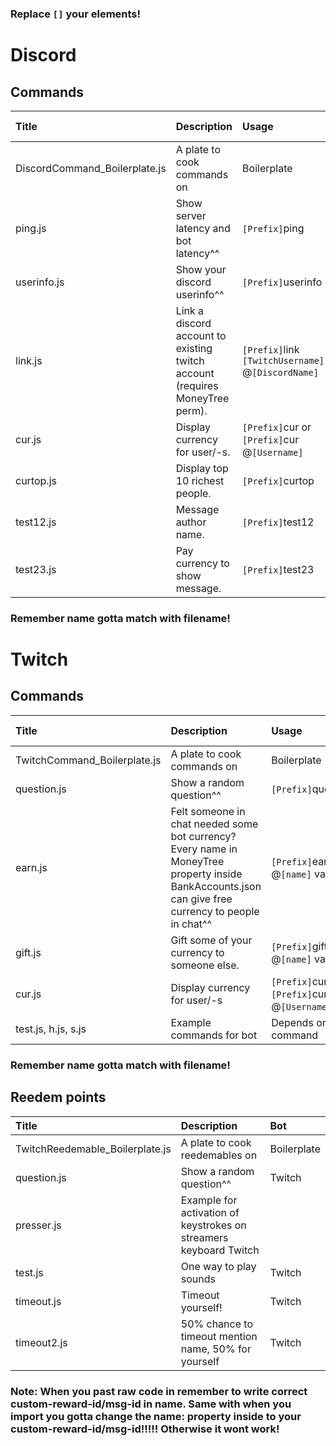 ### Replace `[]` your elements! 

# Discord
## Commands
|**Title**|**Description**|**Usage**|**Require Currency**|**Bot**|
|:-|:-|:-|:-|:-|
|DiscordCommand_Boilerplate.js|A plate to cook commands on|Boilerplate|false|Discord|
|ping.js |Show server latency and bot latency^^ |`[Prefix]`ping |false|Discord|
|userinfo.js |Show your discord userinfo^^ |`[Prefix]`userinfo |false|Discord|
|link.js |Link a discord account to existing twitch account (requires MoneyTree perm). |`[Prefix]`link `[TwitchUsername]` @`[DiscordName]` |false|Discord|
|cur.js |Display currency for user/-s. |`[Prefix]`cur or `[Prefix]`cur @`[Username]`|true|Discord|
|curtop.js |Display top 10 richest people. |`[Prefix]`curtop |true|Discord|
|test12.js |Message author name. |`[Prefix]`test12 |true|Discord|
|test23.js |Pay currency to show message. |`[Prefix]`test23 |true|Discord|
### Remember name gotta match with filename!

# Twitch
## Commands
|**Title**|**Description**|**Usage**|**Require Currency**|**Bot**|
|:-|:-|:-|:-|:-|
|TwitchCommand_Boilerplate.js|A plate to cook commands on|Boilerplate|false|Twitch|
|question.js |Show a random question^^ |`[Prefix]`question |false|Twitch|
|earn.js |Felt someone in chat needed some bot currency? Every name in MoneyTree property inside BankAccounts.json can give free currency to people in chat^^ |`[Prefix]`earn @`[name]` value |true|Twitch|
|gift.js |Gift some of your currency to someone else. |`[Prefix]`gift @`[name]` value |true|Twitch|
|cur.js |Display currency for user/-s|`[Prefix]`cur or `[Prefix]`cur @`[Username]`|true|Twitch|
|test.js, h.js, s.js|Example commands for bot|Depends on command|true|Twitch|
### Remember name gotta match with filename!

## Reedem points
|**Title**|**Description**|**Bot**|
|:-|:-|:-|
|TwitchReedemable_Boilerplate.js|A plate to cook reedemables on|Boilerplate|false|Twitch|
|question.js |Show a random question^^ |Twitch|
|presser.js |Example for activation of keystrokes on streamers keyboard Twitch|
|test.js |One way to play sounds|Twitch|
|timeout.js |Timeout yourself!|Twitch|
|timeout2.js|50% chance to timeout mention name, 50% for yourself|Twitch|
### Note: When you past raw code in remember to write correct custom-reward-id/msg-id in name. Same with when you import you gotta change the name: property inside to your custom-reward-id/msg-id!!!!! Otherwise it wont work!



